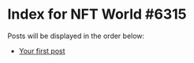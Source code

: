 # Index for NFT World #6315
Posts will be displayed in the order below:

- [Your first post](./001-first.md)

